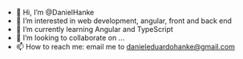 - 👋 Hi, I’m @DanielHanke
- 👀 I’m interested in web development, angular, front and back end 
- 🌱 I’m currently learning Angular and TypeScript
- 💞️ I’m looking to collaborate on ...
- 📫 How to reach me: email me to danieleduardohanke@gmail.com

<!---
DanielHanke/DanielHanke is a ✨ special ✨ repository because its `README.md` (this file) appears on your GitHub profile.
You can click the Preview link to take a look at your changes.
--->

